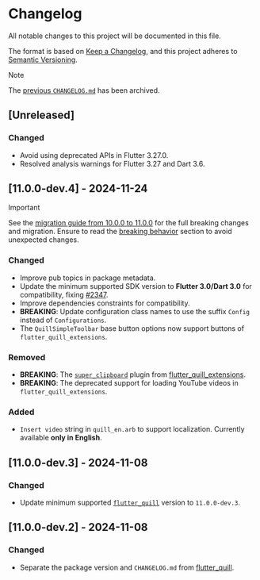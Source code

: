 # Changelog

All notable changes to this project will be documented in this file.

The format is based on [Keep a Changelog](https://keepachangelog.com/en/1.1.0/),
and this project adheres to [Semantic Versioning](https://semver.org/spec/v2.0.0.html).

> [!NOTE]
> The [previous `CHANGELOG.md`](https://github.com/singerdmx/flutter-quill/blob/master/doc/OLD_CHANGELOG.md) has been archived.

## [Unreleased]

### Changed

- Avoid using deprecated APIs in Flutter 3.27.0.
- Resolved analysis warnings for Flutter 3.27 and Dart 3.6.

## [11.0.0-dev.4] - 2024-11-24

> [!IMPORTANT]
> See the [migration guide from 10.0.0 to 11.0.0](https://github.com/singerdmx/flutter-quill/blob/master/doc/migration/10_to_11.md) for the full breaking changes and migration. Ensure to read the [breaking behavior](https://github.com/singerdmx/flutter-quill/blob/master/doc/migration/10_to_11.md#-breaking-behavior) section to avoid unexpected changes.

### Changed

- Improve pub topics in package metadata.
- Update the minimum supported SDK version to **Flutter 3.0/Dart 3.0** for compatibility, fixing [#2347](https://github.com/singerdmx/flutter-quill/issues/2347).
- Improve dependencies constraints for compatibility.
- **BREAKING**: Update configuration class names to use the suffix `Config` instead of `Configurations`.
- The `QuillSimpleToolbar` base button options now support buttons of `flutter_quill_extensions`.

### Removed

- **BREAKING**: The [`super_clipboard`](https://pub.dev/packages/super_clipboard) plugin from [flutter_quill_extensions](https://pub.dev/packages/flutter_quill_extensions).
- **BREAKING**: The deprecated support for loading YouTube videos in `flutter_quill_extensions`.

### Added

- `Insert video` string in `quill_en.arb` to support localization. Currently available **only in English**.

## [11.0.0-dev.3] - 2024-11-08

### Changed

- Update minimum supported [`flutter_quill`](https://pub.dev/packages/flutter_quill) version to `11.0.0-dev.3`.

## [11.0.0-dev.2] - 2024-11-08

### Changed

- Separate the package version and `CHANGELOG.md` from [flutter_quill](https://pub.dev/packages/flutter_quill).
